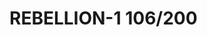 # REBELLION-1                                                                                                           106/200

